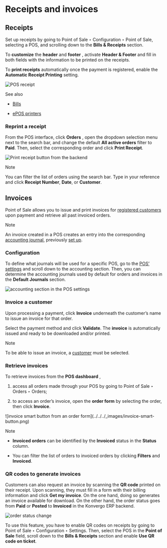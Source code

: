 # Receipts and invoices

## Receipts

Set up receipts by going to Point of Sale ‣ Configuration ‣ Point of Sale,
selecting a POS, and scrolling down to the **Bills & Receipts** section.

To **customize** the **header** and **footer** , activate **Header & Footer**
and fill in both fields with the information to be printed on the receipts.

To **print receipts** automatically once the payment is registered, enable the
**Automatic Receipt Printing** setting.

![POS receipt](../../../_images/receipt.png) <div class="alert alert-secondary">
<p class="alert-title">
See also</p><ul>
<li><p><a href="restaurant/bill_printing">Bills</a></p></li>
<li><p><a href="configuration/epos_printers">ePOS printers</a></p></li>
</ul>
</div>

### Reprint a receipt

From the POS interface, click **Orders** , open the dropdown selection menu
next to the search bar, and change the default **All active orders** filter to
**Paid**. Then, select the corresponding order and click **Print Receipt**.

![Print receipt button from the backend](../../../_images/print-receipt.png)
<div class="alert alert-primary">
<p class="alert-title">
Note</p><p>You can filter the list of orders using the search bar. Type in your reference and click
<b>Receipt Number</b>, <b>Date</b>, or <b>Customer</b>.</p>
</div>

## Invoices

Point of Sale allows you to issue and print invoices for [registered
customers](../point_of_sale#pos-customers) upon payment and retrieve all
past invoiced orders.

<div class="alert alert-primary">
<p class="alert-title">
Note</p><p>An invoice created in a POS creates an entry into the corresponding <a href="../../finance/accounting/get_started/cheat_sheet#cheat-sheet-journals"><span class="std std-ref">accounting journal</span></a>, previously <a href="#receipts-invoices-invoice-configuration"><span class="std std-ref">set up</span></a>.</p>
</div>

### Configuration

To define what journals will be used for a specific POS, go to the [POS’
settings](configuration#configuration-settings) and scroll down to the
accounting section. Then, you can determine the accounting journals used by
default for orders and invoices in the **Default Journals** section.

![accounting section in the POS settings](../../../_images/invoice-config.png)

### Invoice a customer

Upon processing a payment, click **Invoice** underneath the customer’s name to
issue an invoice for that order.

Select the payment method and click **Validate**. The **invoice** is
automatically issued and ready to be downloaded and/or printed.

<div class="alert alert-primary">
<p class="alert-title">
Note</p><p>To be able to issue an invoice, a <a href="../point_of_sale#pos-customers"><span class="std std-ref">customer</span></a> must be selected.</p>
</div>

### Retrieve invoices

To retrieve invoices from the **POS dashboard** ,

  1. access all orders made through your POS by going to Point of Sale ‣ Orders ‣ Orders;

  2. to access an order’s invoice, open the **order form** by selecting the order, then click **Invoice**.

![invoice smart button from an order form](../../../_images/invoice-smart-
button.png) <div class="alert alert-primary">
<p class="alert-title">
Note</p><ul>
<li><p><b>Invoiced orders</b> can be identified by the <b>Invoiced</b> status in the
<b>Status</b> column.</p></li>
<li><p>You can filter the list of orders to invoiced orders by clicking <b>Filters</b> and
<b>Invoiced</b>.</p></li>
</ul>
</div>

### QR codes to generate invoices

Customers can also request an invoice by scanning the **QR code** printed on
their receipt. Upon scanning, they must fill in a form with their billing
information and click **Get my invoice**. On the one hand, doing so generates
an invoice available for download. On the other hand, the order status goes
from **Paid** or **Posted** to **Invoiced** in the Konvergo ERP backend.

![order status change](../../../_images/order-status.png)

To use this feature, you have to enable QR codes on receipts by going to Point
of Sale ‣ Configuration ‣ Settings. Then, select the POS in the **Point of
Sale** field, scroll down to the **Bills & Receipts** section and enable **Use
QR code on ticket**.

